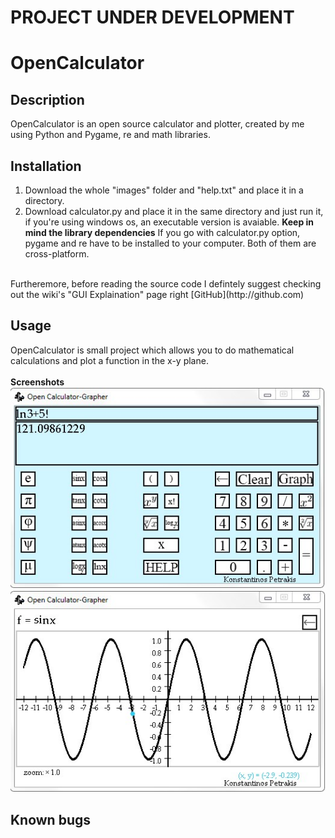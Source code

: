 # PROJECT UNDER DEVELOPMENT 

# OpenCalculator

## Description
OpenCalculator is an open source calculator and plotter, created by me using Python and Pygame, re and math libraries.

## Installation
1. Download the whole "images" folder and "help.txt" and place it in a directory.
2. Download calculator.py and place it in the same directory and just run it, if you're using windows os, an executable version is avaiable. 
**Keep in mind the library dependencies**
If you go with calculator.py option, pygame and re have to be installed to your computer. Both of them are cross-platform. 
<br>
Furtheremore, before reading the source code I defintely suggest checking out the wiki's "GUI Explaination" page right 
[GitHub](http://github.com)

## Usage
OpenCalculator is small project which allows you to do mathematical calculations and plot a function in the x-y plane. 
<br> <br>
**Screenshots**
<br>
![Screenshot1](/wiki_files/screenshot1.jpg)
<br>
![Screenshot2](/wiki_files/screenshot2.jpg)

## Known bugs
